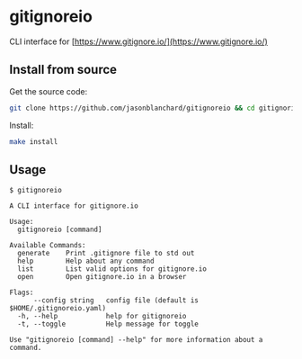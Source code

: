# gitignoreio
CLI interface for [https://www.gitignore.io/](https://www.gitignore.io/)

## Install from source
Get the source code:

```bash
git clone https://github.com/jasonblanchard/gitignoreio && cd gitignorio
```

Install:

```bash
make install
```

## Usage

```
$ gitignoreio

A CLI interface for gitignore.io

Usage:
  gitignoreio [command]

Available Commands:
  generate    Print .gitignore file to std out
  help        Help about any command
  list        List valid options for gitignore.io
  open        Open gitignore.io in a browser

Flags:
      --config string   config file (default is $HOME/.gitignoreio.yaml)
  -h, --help            help for gitignoreio
  -t, --toggle          Help message for toggle

Use "gitignoreio [command] --help" for more information about a command.
```
